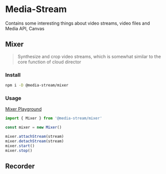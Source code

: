 # Media-Stream
Contains some interesting things about video streams, video files and Media API, Canvas

## Mixer
> Synthesize and crop video streams, which is somewhat similar to the core function of cloud director

### Install

```bash
npm i -D @media-stream/mixer
```
### Usage

[Mixer Playground](./packages/playground/src/app/mixer/index.html)

```typescript
import { Mixer } from '@media-stream/mixer'

const mixer = new Mixer()

mixer.attachStream(stream)
mixer.detachStream(stream)
mixer.start()
mixer.stop()
```





## Recorder
